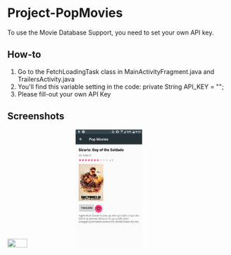 # Project-PopMovies
To use the Movie Database Support, you need to set your own API key.

## How-to
1. Go to the FetchLoadingTask class in MainActivityFragment.java and TrailersActivity.java
2. You'll find this variable setting in the code: private String API_KEY = "";
3. Please fill-out your own API Key

## Screenshots
<img src="https://github.com/kitomiyu/garage/blob/master/images/Project-PopMovies/device-2018-09-27-092346.png" width="30%" height="30%">
<img src="https://github.com/kitomiyu/garage/blob/master/images/Project-PopMovies/device-2018-09-27-092458.png" width="30%" height="30%">
